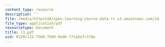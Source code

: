 ```yaml
---
content_type: resource
description: ''
file: /media/https%3A/open-learning-course-data-rc.s3.amazonaws.com/14-30-introduction-to-statistical-method-in-economics-spring-2006/0129c12275687b999e9bf7ca6a7c378e_l3.pdf
file_type: application/pdf
resourcetype: Document
title: l3.pdf
uid: 0129c122-7568-7b99-9e9b-f7ca6a7c378e
---
```

